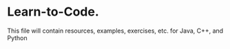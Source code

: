 # Learn-to-Code.
This file will contain resources, examples, exercises, etc. for Java, C++, and Python
